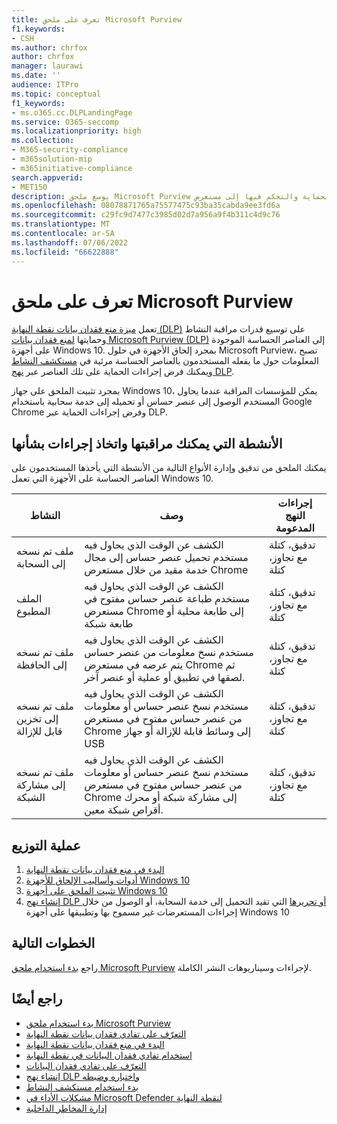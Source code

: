 ```yaml
---
title: تعرف على ملحق Microsoft Purview
f1.keywords:
- CSH
ms.author: chrfox
author: chrfox
manager: laurawi
ms.date: ''
audience: ITPro
ms.topic: conceptual
f1_keywords:
- ms.o365.cc.DLPLandingPage
ms.service: O365-seccomp
ms.localizationpriority: high
ms.collection:
- M365-security-compliance
- m365solution-mip
- m365initiative-compliance
search.appverid:
- MET150
description: يوسع ملحق Microsoft Purview مراقبة أنشطة الملفات وإجراءات الحماية والتحكم فيها إلى مستعرض Google Chrome
ms.openlocfilehash: 08078871765a75577475c93ba35cabda9ee3fd6a
ms.sourcegitcommit: c29fc9d7477c3985d02d7a956a9f4b311c4d9c76
ms.translationtype: MT
ms.contentlocale: ar-SA
ms.lasthandoff: 07/06/2022
ms.locfileid: "66622888"
---
```

# <a name="learn-about-the-microsoft-purview-extension"></a>تعرف على ملحق Microsoft Purview

تعمل [ميزة منع فقدان بيانات نقطة النهاية (DLP)](endpoint-dlp-learn-about.md) على توسيع قدرات مراقبة النشاط وحمايتها [لمنع فقدان بيانات Microsoft Purview (DLP)](dlp-learn-about-dlp.md) إلى العناصر الحساسة الموجودة على أجهزة Windows 10. بمجرد إلحاق الأجهزة في حلول Microsoft Purview، تصبح المعلومات حول ما يفعله المستخدمون بالعناصر الحساسة مرئية في [مستكشف النشاط](data-classification-activity-explorer.md) ويمكنك فرض إجراءات الحماية على تلك العناصر عبر [نهج DLP](create-test-tune-dlp-policy.md).

بمجرد تثبيت الملحق على جهاز Windows 10، يمكن للمؤسسات المراقبة عندما يحاول المستخدم الوصول إلى عنصر حساس أو تحميله إلى خدمة سحابية باستخدام Google Chrome وفرض إجراءات الحماية عبر DLP.  

## <a name="activities-you-can-monitor-and-take-action-on"></a>الأنشطة التي يمكنك مراقبتها واتخاذ إجراءات بشأنها

يمكنك الملحق من تدقيق وإدارة الأنواع التالية من الأنشطة التي يأخذها المستخدمون على العناصر الحساسة على الأجهزة التي تعمل Windows 10.

النشاط |وصف  | إجراءات النهج المدعومة|
|---------|---------|---------|
|ملف تم نسخه إلى السحابة  | الكشف عن الوقت الذي يحاول فيه مستخدم تحميل عنصر حساس إلى مجال خدمة مقيد من خلال مستعرض Chrome |تدقيق، كتلة مع تجاوز، كتلة|
|الملف المطبوع  |الكشف عن الوقت الذي يحاول فيه مستخدم طباعة عنصر حساس مفتوح في مستعرض Chrome إلى طابعة محلية أو طابعة شبكة |تدقيق، كتلة مع تجاوز، كتلة|
|ملف تم نسخه إلى الحافظة |الكشف عن الوقت الذي يحاول فيه مستخدم نسخ معلومات من عنصر حساس يتم عرضه في مستعرض Chrome ثم لصقها في تطبيق أو عملية أو عنصر آخر. |تدقيق، كتلة مع تجاوز، كتلة|
|ملف تم نسخه إلى تخزين قابل للإزالة    | الكشف عن الوقت الذي يحاول فيه مستخدم نسخ عنصر حساس أو معلومات من عنصر حساس مفتوح في مستعرض Chrome إلى وسائط قابلة للإزالة أو جهاز USB |تدقيق، كتلة مع تجاوز، كتلة|
|ملف تم نسخه إلى مشاركة الشبكة  |الكشف عن الوقت الذي يحاول فيه مستخدم نسخ عنصر حساس أو معلومات من عنصر حساس مفتوح في مستعرض Chrome إلى مشاركة شبكة أو محرك أقراص شبكة معين.|تدقيق، كتلة مع تجاوز، كتلة |

## <a name="deployment-process"></a>عملية التوزيع
1. [البدء في منع فقدان بيانات نقطة النهاية](endpoint-dlp-getting-started.md)
2. [أدوات وأساليب الإلحاق للأجهزة Windows 10](device-onboarding-overview.md)
3. [تثبيت الملحق على أجهزة Windows 10](dlp-chrome-get-started.md)
4. [إنشاء نهج DLP أو تحريرها](create-test-tune-dlp-policy.md) التي تقيد التحميل إلى خدمة السحابة، أو الوصول من خلال إجراءات المستعرضات غير مسموح بها وتطبيقها على أجهزة Windows 10

## <a name="next-steps"></a>الخطوات التالية

راجع [بدء استخدام ملحق Microsoft Purview](dlp-chrome-get-started.md) لإجراءات وسيناريوهات النشر الكاملة.

## <a name="see-also"></a>راجع أيضًا

- [بدء استخدام ملحق Microsoft Purview](dlp-chrome-get-started.md)
- [التعرّف على تفادي فقدان بيانات نقطة النهاية](endpoint-dlp-learn-about.md)
- [البدء في منع فقدان بيانات نقطة النهاية](endpoint-dlp-getting-started.md)
- [استخدام تفادي فقدان البيانات في نقطة النهاية](endpoint-dlp-using.md)
- [التعرّف على تفادي فقدان البيانات](dlp-learn-about-dlp.md)
- [إنشاء نهج DLP واختباره وضبطه](create-test-tune-dlp-policy.md)
- [بدء استخدام مستكشف النشاط](data-classification-activity-explorer.md)
- [مشكلات الأداء في Microsoft Defender لنقطة النهاية](/windows/security/threat-protection/)
- [إدارة المخاطر الداخلية](insider-risk-management.md)
